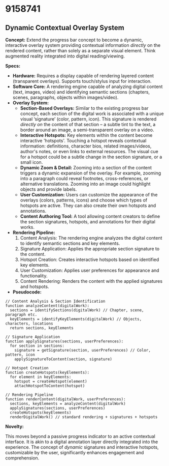 # 9158741

## Dynamic Contextual Overlay System

**Concept:** Extend the progress bar concept to become a dynamic, interactive overlay system providing contextual information *directly* on the rendered content, rather than solely as a separate visual element. Think augmented reality integrated into digital reading/viewing.

**Specs:**

*   **Hardware:** Requires a display capable of rendering layered content (transparent overlays). Supports touch/stylus input for interaction.
*   **Software Core:** A rendering engine capable of analyzing digital content (text, images, video) and identifying semantic sections (chapters, scenes, paragraphs, objects within images/video).
*   **Overlay System:**
    *   **Section-Based Overlays:**  Similar to the existing progress bar concept, each section of the digital work is associated with a unique visual ‘signature’ (color, pattern, icon). This signature is rendered *directly on* the content of that section – a subtle tint to the text, a border around an image, a semi-transparent overlay on a video.
    *   **Interactive Hotspots:**  Key elements within the content become interactive 'hotspots'. Touching a hotspot reveals contextual information: definitions, character bios, related images/videos, author's notes, or even links to external resources. The visual cue for a hotspot could be a subtle change in the section signature, or a small icon.
    *   **Dynamic Zoom & Detail:** Zooming into a section of the content triggers a dynamic expansion of the overlay. For example, zooming into a paragraph could reveal footnotes, cross-references, or alternative translations. Zooming into an image could highlight objects and provide labels.
    *   **User Customization:** Users can customize the appearance of the overlays (colors, patterns, icons) and choose which types of hotspots are active. They can also create their own hotspots and annotations.
    *   **Content Authoring Tool:** A tool allowing content creators to define the section signatures, hotspots, and annotations for their digital works.
*   **Rendering Pipeline:**
    1.  Content Analysis: The rendering engine analyzes the digital content to identify semantic sections and key elements.
    2.  Signature Application:  Applies the appropriate section signature to the content.
    3.  Hotspot Creation:  Creates interactive hotspots based on identified key elements.
    4.  User Customization:  Applies user preferences for appearance and functionality.
    5.  Content Rendering:  Renders the content with the applied signatures and hotspots.
*   **Pseudocode:**

```pseudocode
// Content Analysis & Section Identification
function analyzeContent(digitalWork):
  sections = identifySections(digitalWork) // Chapter, scene, paragraph etc.
  keyElements = identifyKeyElements(digitalWork) // Objects, characters, locations
  return sections, keyElements

// Signature Application
function applySignatures(sections, userPreferences):
  for section in sections:
    signature = getSignature(section, userPreferences) // Color, pattern, icon
    applySignatureToContent(section, signature)

// Hotspot Creation
function createHotspots(keyElements):
  for element in keyElements:
    hotspot = createHotspot(element)
    attachHotspotToContent(hotspot)

// Rendering Pipeline
function renderContent(digitalWork, userPreferences):
  sections, keyElements = analyzeContent(digitalWork)
  applySignatures(sections, userPreferences)
  createHotspots(keyElements)
  renderDigitalWork() // standard rendering + signatures + hotspots
```

**Novelty:**

This moves beyond a passive progress indicator to an active contextual interface. It is akin to a digital annotation layer directly integrated into the experience. The concept of *dynamic* signatures and interactive hotspots, customizable by the user, significantly enhances engagement and comprehension.